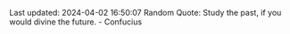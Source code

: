Last updated: 2024-04-02 16:50:07
Random Quote: Study the past, if you would divine the future. - Confucius